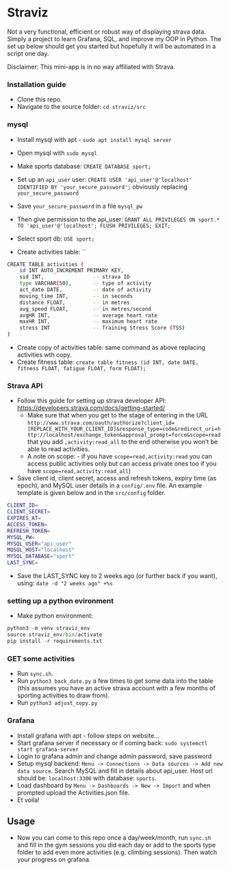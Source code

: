 # Straviz

Not a very functional, efficient or robust way of displaying strava data. Simply a project to learn Grafana, SQL, and improve my OOP in Python. The set up below should get you started but hopefully it will be automated in a script one day.

Disclaimer: This mini-app is in no way affiliated with Strava.

### Installation guide

- Clone this repo.
- Navigate to the source folder: `cd straviz/src`

### mysql
- Install mysql with apt - `sudo apt install mysql server`
- Open mysql with `sudo mysql`
- Make sports database: `CREATE DATABASE sport;`

- Set up an `api_user` user: `CREATE USER 'api_user'@'localhost' IDENTIFIED BY 'your_secure_password';` obviously replacing `your_secure_password`
- Save `your_secure_password` in a file `mysql_pw`
- Then give permission to the api_user: `GRANT ALL PRIVILEGES ON sport.* TO 'api_user'@'localhost'; FLUSH PRIVILEGES; EXIT;`

- Select sport db: `USE sport;`
- Create activities table: ``
```sh
CREATE TABLE activities (
    id INT AUTO_INCREMENT PRIMARY KEY,
    sid INT,                -- strava ID
    type VARCHAR(50),       -- type of activity
    act_date DATE,          -- date of activity
    moving_time INT,        -- in seconds
    distance FLOAT,         -- in metres
    avg_speed FLOAT,        -- in metres/second
    avgHR INT,              -- average heart rate
    maxHR INT,              -- maximum heart rate
    stress INT              -- Training Stress Score (TSS)
)
```
- Create copy of activities table: same command as above replacing activities wth copy.
- Create fitness table: `create table fitness (id INT, date DATE, fitness FLOAT, fatigue FLOAT, form FLOAT);`


### Strava API
- Follow this guide for setting up strava developer API: https://developers.strava.com/docs/getting-started/
    - Make sure that when you get to the stage of entering in the URL `http://www.strava.com/oauth/authorize?client_id=[REPLACE_WITH_YOUR_CLIENT_ID]&response_type=code&redirect_uri=http://localhost/exchange_token&approval_prompt=force&scope=read` that you add `,activity:read_all` to the end otherwise you won't be able to read activities.
    - A note on scope: - if you have `scope=read,activity:read` you can access public activities only but can access private ones too if you have `scope=read,activity:read_all`)
- Save client id, client secret, access and refresh tokens, expiry time (as epoch), and MySQL user details in a `config/.env` file. An example template is given below and in the `src/config` folder.
```sh
CLIENT_ID=
CLIENT_SECRET=
EXPIRES_AT=
ACCESS_TOKEN=
REFRESH_TOKEN=
MYSQL_PW=
MYSQL_USER="api_user"
MQSQL_HOST="localhost"
MYSQL_DATABASE="sport"
LAST_SYNC=
```
- Save the LAST_SYNC key to 2 weeks ago (or further back if you want), using: `date -d "2 weeks ago" +%s`
### setting up a python evironment
- Make python environment:
```py
python3 -m venv straviz_env
source straviz_env/bin/activate
pip install -r requirements.txt
```

### GET some activities
- Run `sync.sh`. 
- Run `python3 back_date.py` a few times to get some data into the table (this assumes you have an active strava account with a few months of sporting activities to draw from).
- Run `python3 adjust_copy.py`


### Grafana
- Install grafana with apt - follow steps on website...
- Start grafana server if necessary or if coming back: `sudo systemctl start grafana-server`
- Login to grafana admin and change admin password, save password
- Setup mysql backend: `Menu -> Connections -> Data sources -> Add new data source`. Search MySQL and fill in details about api_user. Host url should be: `localhost:3306` with database: `sports`.
- Load dashboard by `Menu -> Dashboards -> New -> Import` and when prompted upload the Activities.json file.
- Et voila!

## Usage

- Now you can come to this repo once a day/week/month, run `sync.sh` and fill in the gym sessions you did each day or add to the sports type folder to add even more activities (e.g. climbing sessions). Then watch your progress on grafana.
